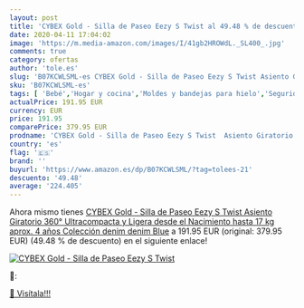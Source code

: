 ```yaml
---
layout: post
title: 'CYBEX Gold - Silla de Paseo Eezy S Twist al 49.48 % de descuento'
date: 2020-04-11 17:04:02
image: 'https://m.media-amazon.com/images/I/41gb2HROWdL._SL400_.jpg'
comments: true
category: ofertas
author: 'tole.es'
slug: 'B07KCWLSML-es CYBEX Gold - Silla de Paseo Eezy S Twist Asiento Giratorio...'
sku: 'B07KCWLSML-es'
tags: [ 'Bebé','Hogar y cocina','Moldes y bandejas para hielo','Seguridad','Utensilios de bar','Utensilios de cocina','Vigilabebés','cybex', ]
actualPrice: 191.95 EUR
currency: EUR
price: 191.95
comparePrice: 379.95 EUR
prodname: 'CYBEX Gold - Silla de Paseo Eezy S Twist  Asiento Giratorio 360°  Ultracompacta y Ligera  desde el Nacimiento hasta 17 kg  aprox. 4 años   Colección denim  denim Blue'
country: 'es'
flag: '🇪🇸'
brand: ''
buyurl: 'https://www.amazon.es/dp/B07KCWLSML/?tag=tolees-21'
descuento: '49.48'
average: '224.405'
---
```


Ahora mismo tienes [CYBEX Gold - Silla de Paseo Eezy S Twist  Asiento Giratorio 360°  Ultracompacta y Ligera  desde el Nacimiento hasta 17 kg  aprox. 4 años   Colección denim  denim Blue](https://www.amazon.es/dp/B07KCWLSML/?tag=tolees-21) a 191.95 EUR (original: 379.95 EUR) (49.48 %  de descuento) en el siguiente enlace!

[![CYBEX Gold - Silla de Paseo Eezy S Twist](https://m.media-amazon.com/images/I/41gb2HROWdL._SL400_.jpg)](https://www.amazon.es/dp/B07KCWLSML/?tag=tolees-21)

🔎:


[🛒 Visítala!!!](https://www.amazon.es/dp/B07KCWLSML/?tag=tolees-21)
